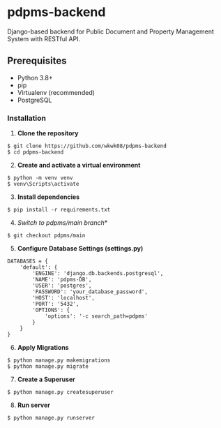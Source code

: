 # pdpms-backend

Django-based backend for Public Document and Property Management System with RESTful API.
## Prerequisites
- Python 3.8+
- pip
- Virtualenv (recommended)
- PostgreSQL

### Installation 

1. **Clone the repository**
```
$ git clone https://github.com/wkwk08/pdpms-backend
$ cd pdpms-backend
```

2. **Create and activate a virtual environment**
```
$ python -m venv venv
$ venv\Scripts\activate
```

3. **Install dependencies**
```
$ pip install -r requirements.txt
```

4. *Switch to pdpms/main branch**
```
$ git checkout pdpms/main
```

5. **Configure Database Settings (settings.py)**
```
DATABASES = {
    'default': {
        'ENGINE': 'django.db.backends.postgresql',
        'NAME': 'pdpms-DB',
        'USER': 'postgres',
        'PASSWORD': 'your_database_password',
        'HOST': 'localhost',
        'PORT': '5432',
        'OPTIONS': {
            'options': '-c search_path=pdpms'
        }
    }
}
```

6. **Apply Migrations**
```
$ python manage.py makemigrations
$ python manage.py migrate
```

7. **Create a Superuser**
```
$ python manage.py createsuperuser
```

8. **Run server**
```
$ python manage.py runserver
```